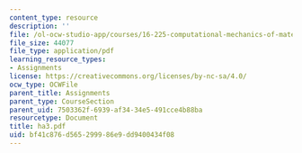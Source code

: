 ```yaml
---
content_type: resource
description: ''
file: /ol-ocw-studio-app/courses/16-225-computational-mechanics-of-materials-fall-2003/bf41c876d565299986e9dd9400434f08_ha3.pdf
file_size: 44077
file_type: application/pdf
learning_resource_types:
- Assignments
license: https://creativecommons.org/licenses/by-nc-sa/4.0/
ocw_type: OCWFile
parent_title: Assignments
parent_type: CourseSection
parent_uid: 7503362f-6939-af34-34e5-491cce4b88ba
resourcetype: Document
title: ha3.pdf
uid: bf41c876-d565-2999-86e9-dd9400434f08
---
```

